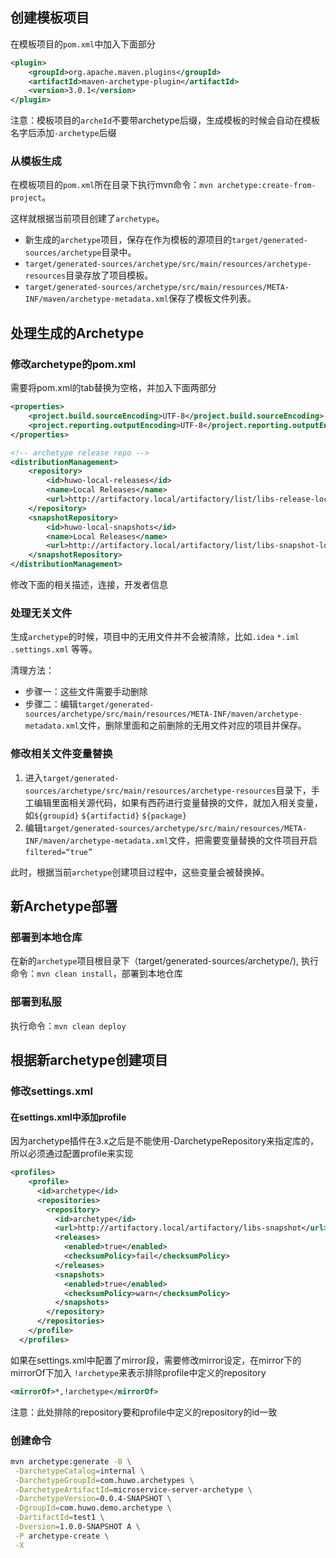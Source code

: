 ## 创建模板项目

在模板项目的`pom.xml`中加入下面部分

``` xml
<plugin>
    <groupId>org.apache.maven.plugins</groupId>
    <artifactId>maven-archetype-plugin</artifactId>
    <version>3.0.1</version>
</plugin>
```


注意：模板项目的`archeId`不要带archetype后缀，生成模板的时候会自动在模板名字后添加`-archetype`后缀

### 从模板生成
在模板项目的`pom.xml`所在目录下执行mvn命令：`mvn archetype:create-from-project`。

这样就根据当前项目创建了`archetype`。

- 新生成的`archetype`项目，保存在作为模板的源项目的`target/generated-sources/archetype`目录中。
- `target/generated-sources/archetype/src/main/resources/archetype-resources`目录存放了项目模板。
- `target/generated-sources/archetype/src/main/resources/META-INF/maven/archetype-metadata.xml`保存了模板文件列表。




## 处理生成的Archetype

### 修改archetype的pom.xml

需要将pom.xml的tab替换为空格，并加入下面两部分

``` xml
<properties>
    <project.build.sourceEncoding>UTF-8</project.build.sourceEncoding>
    <project.reporting.outputEncoding>UTF-8</project.reporting.outputEncoding>
</properties>

<!-- archetype release repo -->
<distributionManagement>
    <repository>
        <id>huwo-local-releases</id>
        <name>Local Releases</name>
        <url>http://artifactory.local/artifactory/list/libs-release-local/</url>
    </repository>
    <snapshotRepository>
        <id>huwo-local-snapshots</id>
        <name>Local Releases</name>
        <url>http://artifactory.local/artifactory/list/libs-snapshot-local/</url>
    </snapshotRepository>
</distributionManagement>
```

修改下面的相关描述，连接，开发者信息


### 处理无关文件
生成`archetype`的时候，项目中的无用文件并不会被清除，比如`.idea` `*.iml` `.settings.xml` 等等。

清理方法：
- 步骤一：这些文件需要手动删除
- 步骤二：编辑`target/generated-sources/archetype/src/main/resources/META-INF/maven/archetype-metadata.xml`文件，删除里面和之前删除的无用文件对应的项目并保存。


### 修改相关文件变量替换

1. 进入`target/generated-sources/archetype/src/main/resources/archetype-resources`目录下，手工编辑里面相关源代码，如果有西药进行变量替换的文件，就加入相关变量，如`${groupid}` `${artifactid}` `${package}`
2. 编辑`target/generated-sources/archetype/src/main/resources/META-INF/maven/archetype-metadata.xml`文件，把需要变量替换的文件项目开启`filtered=“true”`

此时，根据当前`archetype`创建项目过程中，这些变量会被替换掉。



## 新Archetype部署


### 部署到本地仓库
在新的`archetype`项目根目录下（target/generated-sources/archetype/), 执行命令：`mvn clean install`，部署到本地仓库

### 部署到私服
执行命令：`mvn clean deploy`



## 根据新archetype创建项目

### 修改settings.xml

#### 在settings.xml中添加profile
因为archetype插件在3.x之后是不能使用-DarchetypeRepository来指定库的，所以必须通过配置profile来实现

``` xml
<profiles>
    <profile>
      <id>archetype</id>
      <repositories>
        <repository>
          <id>archetype</id>
          <url>http://artifactory.local/artifactory/libs-snapshot</url>
          <releases>
            <enabled>true</enabled>
            <checksumPolicy>fail</checksumPolicy>
          </releases>
          <snapshots>
            <enabled>true</enabled>
            <checksumPolicy>warn</checksumPolicy>
          </snapshots>
        </repository>
      </repositories>
    </profile>
  </profiles>
```


如果在settings.xml中配置了mirror段，需要修改mirror设定，在mirror下的mirrorOf下加入 `!archetype`来表示排除profile中定义的repository

``` xml
<mirrorOf>*,!archetype</mirrorOf>
```

注意：此处排除的repository要和profile中定义的repository的id一致


### 创建命令

``` bash
mvn archetype:generate -B \
 -DarchetypeCatalog=internal \
 -DarchetypeGroupId=com.huwo.archetypes \
 -DarchetypeArtifactId=microservice-server-archetype \
 -DarchetypeVersion=0.0.4-SNAPSHOT \
 -DgroupId=com.huwo.demo.archetype \
 -DartifactId=test1 \
 -Dversion=1.0.0-SNAPSHOT A \
 -P archetype-create \
 -X
```
